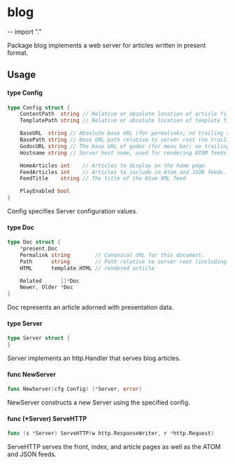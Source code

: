 # blog
--
    import "."

Package blog implements a web server for articles written in present format.

## Usage

#### type Config

```go
type Config struct {
	ContentPath  string // Relative or absolute location of article files and related content.
	TemplatePath string // Relative or absolute location of template files.

	BaseURL  string // Absolute base URL (for permalinks; no trailing slash).
	BasePath string // Base URL path relative to server root (no trailing slash).
	GodocURL string // The base URL of godoc (for menu bar; no trailing slash).
	Hostname string // Server host name, used for rendering ATOM feeds.

	HomeArticles int    // Articles to display on the home page.
	FeedArticles int    // Articles to include in Atom and JSON feeds.
	FeedTitle    string // The title of the Atom XML feed

	PlayEnabled bool
}
```

Config specifies Server configuration values.

#### type Doc

```go
type Doc struct {
	*present.Doc
	Permalink string        // Canonical URL for this document.
	Path      string        // Path relative to server root (including base).
	HTML      template.HTML // rendered article

	Related      []*Doc
	Newer, Older *Doc
}
```

Doc represents an article adorned with presentation data.

#### type Server

```go
type Server struct {
}
```

Server implements an http.Handler that serves blog articles.

#### func  NewServer

```go
func NewServer(cfg Config) (*Server, error)
```
NewServer constructs a new Server using the specified config.

#### func (*Server) ServeHTTP

```go
func (s *Server) ServeHTTP(w http.ResponseWriter, r *http.Request)
```
ServeHTTP serves the front, index, and article pages as well as the ATOM and
JSON feeds.
